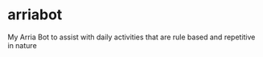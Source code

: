 # arriabot
My Arria Bot to assist with daily activities that are rule based and repetitive in nature
